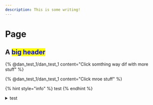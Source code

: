```yaml
---
description: This is some writing!
---
```


# Page

## A <mark style="color:blue;">big header</mark>



{% @dan_test_1/dan_test_1 content="Click somthing way dif with more stuff" %}



{% @dan_test_1/dan_test_1 content="Click mroe stuff" %}

{% hint style="info" %}
test
{% endhint %}

<details>

<summary>test</summary>

test

more

even more



</details>


